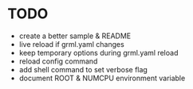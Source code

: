 # TODO
- create a better sample & README
- live reload if grml.yaml changes
- keep temporary options during grml.yaml reload
- reload config command
- add shell command to set verbose flag
- document ROOT & NUMCPU environment variable
